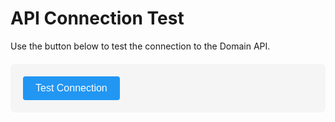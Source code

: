 # API Connection Test

Use the button below to test the connection to the Domain API.

<div class="api-test">
  <button id="testButton" onclick="testConnection()">Test Connection</button>
  <div id="result" class="result-box"></div>
</div>

<style>
.api-test {
  padding: 20px;
  background: #f5f5f5;
  border-radius: 8px;
  margin: 20px 0;
}

#testButton {
  background: #2196F3;
  color: white;
  border: none;
  padding: 10px 20px;
  border-radius: 4px;
  cursor: pointer;
  font-size: 16px;
}

#testButton:hover {
  background: #1976D2;
}

.result-box {
  margin-top: 20px;
  padding: 15px;
  border-radius: 4px;
  background: white;
  min-height: 50px;
  display: none;
}

.success {
  border-left: 4px solid #4CAF50;
}

.error {
  border-left: 4px solid #f44336;
}
</style>

<script>
async function testConnection() {
  const button = document.getElementById('testButton');
  const resultDiv = document.getElementById('result');
  
  button.disabled = true;
  button.textContent = 'Testing...';
  resultDiv.style.display = 'block';
  resultDiv.innerHTML = 'Connecting to API...';
  resultDiv.className = 'result-box';
  
  try {
    const response = await fetch('http://127.0.0.1:8000/test-domain');
    const data = await response.json();
    
    if (data.success) {
      resultDiv.className = 'result-box success';
      resultDiv.innerHTML = '<strong>Success!</strong><br>Connected to Domain API successfully.<br><pre>' + 
        JSON.stringify(data.data, null, 2) + '</pre>';
    } else {
      resultDiv.className = 'result-box error';
      resultDiv.innerHTML = '<strong>Error:</strong><br>' + data.error;
    }
  } catch (error) {
    resultDiv.className = 'result-box error';
    resultDiv.innerHTML = '<strong>Connection Error:</strong><br>Failed to connect to the API server. Make sure it\'s running locally.';
  }
  
  button.disabled = false;
  button.textContent = 'Test Connection';
}
</script>
